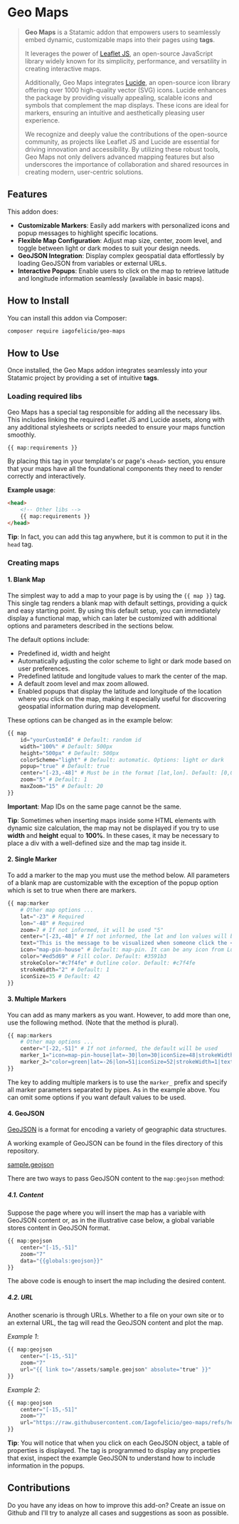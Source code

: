 # Geo Maps

> **Geo Maps** is a Statamic addon that empowers users to seamlessly embed dynamic, customizable maps into their pages using **tags**.
>
> It leverages the power of [Leaflet JS](https://leafletjs.com/), an open-source JavaScript library widely known for its simplicity, performance, and versatility in creating interactive maps. 
>
> Additionally, Geo Maps integrates [Lucide](https://lucide.dev/), an open-source icon library offering over 1000 high-quality vector (SVG) icons. Lucide enhances the package by providing visually appealing, scalable icons and symbols that complement the map displays. These icons are ideal for markers, ensuring an intuitive and aesthetically pleasing user experience.
>
> We recognize and deeply value the contributions of the open-source community, as projects like Leaflet JS and Lucide are essential for driving innovation and accessibility. By utilizing these robust tools, Geo Maps not only delivers advanced mapping features but also underscores the importance of collaboration and shared resources in creating modern, user-centric solutions.

## Features

This addon does:

- **Customizable Markers**: Easily add markers with personalized icons and popup messages to highlight specific locations.
- **Flexible Map Configuration**: Adjust map size, center, zoom level, and toggle between light or dark modes to suit your design needs.
- **GeoJSON Integration**: Display complex geospatial data effortlessly by loading GeoJSON from variables or external URLs.
- **Interactive Popups**: Enable users to click on the map to retrieve latitude and longitude information seamlessly (available in basic maps).

## How to Install

You can install this addon via Composer:

``` bash
composer require iagofelicio/geo-maps
```

## How to Use

Once installed, the Geo Maps addon integrates seamlessly into your Statamic project by providing a set of intuitive **tags**.

### Loading required libs

Geo Maps has a special tag responsible for adding all the necessary libs. This includes linking the required Leaflet JS and Lucide assets, along with any additional stylesheets or scripts needed to ensure your maps function smoothly. 

``` php
{{ map:requirements }}
```

By placing this tag in your template's or page's ```<head>``` section, you ensure that your maps have all the foundational components they need to render correctly and interactively.

**Example usage**: 

```html
<head>
    <!-- Other libs -->
    {{ map:requirements }}
</head>
```

**Tip**: In fact, you can add this tag anywhere, but it is common to put it in the ```head``` tag.

### Creating maps

#### 1. Blank Map

The simplest way to add a map to your page is by using the ```{{ map }}``` tag. This single tag renders a blank map with default settings, providing a quick and easy starting point. By using this default setup, you can immediately display a functional map, which can later be customized with additional options and parameters described in the sections below.

The default options include:

- Predefined id, width and height
- Automatically adjusting the color scheme to light or dark mode based on user preferences.
- Predefined latitude and longitude values to mark the center of the map.
- A default zoom level and max zoom allowed.
- Enabled popups that display the latitude and longitude of the location where you click on the map, making it especially useful for discovering geospatial information during map development.

These options can be changed as in the example below:

```php
{{ map 
    id="yourCustomId" # Default: random id
    width="100%" # Default: 500px
    height="500px" # Default: 500px
    colorScheme="light" # Default: automatic. Options: light or dark
    popup="true" # Default: true
    center="[-23,-48]" # Must be in the format [lat,lon]. Default: [0,0]
    zoom="5" # Default: 1
    maxZoom="15" # Default: 20
}}
```

**Important**: Map IDs on the same page cannot be the same.

**Tip**: Sometimes when inserting maps inside some HTML elements with dynamic size calculation, the map may not be displayed if you try to use **width** and **height** equal to **100%**. In these cases, it may be necessary to place a div with a well-defined size and the map tag inside it.

#### 2. Single Marker

To add a marker to the map you must use the method below. All parameters of a blank map are customizable with the exception of the popup option which is set to true when there are markers.

```php
{{ map:marker
    # Other map options ...
    lat="-23" # Required
    lon="-48" # Required
    zoom=7 # If not informed, it will be used "5"
    center="[-23,-48]" # If not informed, the lat and lon values will be used
    text="This is the message to be visualized when someone click the <b>popup</b>."
    icon="map-pin-house" # Default: map-pin. It can be any icon from Lucide
    color="#ed5d69" # Fill color. Default: #3591b3 
    strokeColor="#c7f4fe" # Outline color. Default: #c7f4fe
    strokeWidth="2" # Default: 1
    iconSize=35 # Default: 42 
}}
```

#### 3. Multiple Markers

You can add as many markers as you want. However, to add more than one, use the following method. (Note that the method is plural).

```php
{{ map:markers
    # Other map options ...
    center="[-22,-51]" # If not informed, the default will be used
    marker_1="icon=map-pin-house|lat=-30|lon=30|iconSize=48|strokeWidth=1|text=Message for marker 1"
    marker_2="color=green|lat=-26|lon=51|iconSize=52|strokeWidth=1|text=Message for <b>marker 2</b>"
}}
```
The key to adding multiple markers is to use the ```marker_``` prefix and specify all marker parameters separated by pipes. As in the example above. You can omit some options if you want default values ​​to be used.


#### 4. GeoJSON

[GeoJSON](https://geojson.org/) is a format for encoding a variety of geographic data structures.

A working example of GeoJSON can be found in the files directory of this repository. 

[sample.geojson](files/sample.geojson)

There are two ways to pass GeoJSON content to the ```map:geojson``` method:

##### 4.1. Content

Suppose the page where you will insert the map has a variable with GeoJSON content or, as in the illustrative case below, a global variable stores content in GeoJSON format.

```php
{{ map:geojson
    center="[-15,-51]"
    zoom="7"
    data="{{globals:geojson}}"
}}
```
The above code is enough to insert the map including the desired content.

##### 4.2. URL

Another scenario is through URLs. Whether to a file on your own site or to an external URL, the tag will read the GeoJSON content and plot the map.

_Example 1_:

```php
{{ map:geojson
    center="[-15,-51]"
    zoom="7"
    url="{{ link to="/assets/sample.geojson" absolute="true" }}"
}}
```

_Example 2_:

```php
{{ map:geojson
    center="[-15,-51]"
    zoom="7"
    url="https://raw.githubusercontent.com/Iagofelicio/geo-maps/refs/heads/main/files/sample.geojson"
}}
```

**Tip**: You will notice that when you click on each GeoJSON object, a table of properties is displayed. The tag is programmed to display any properties that exist, inspect the example GeoJSON to understand how to include information in the popups.

## Contributions

Do you have any ideas on how to improve this add-on? Create an issue on Github and I'll try to analyze all cases and suggestions as soon as possible.
